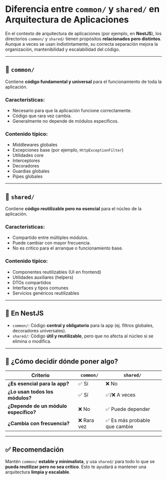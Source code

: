 # Diferencia entre `common/` y `shared/` en Arquitectura de Aplicaciones

En el contexto de arquitectura de aplicaciones (por ejemplo, en **NestJS**), los directorios `common/` y `shared/` tienen propósitos **relacionados pero distintos**. Aunque a veces se usan indistintamente, su correcta separación mejora la organización, mantenibilidad y escalabilidad del código.

---

## 📁 `common/`

Contiene **código fundamental y universal** para el funcionamiento de toda la aplicación.

### Características:

- Necesario para que la aplicación funcione correctamente.
- Código que rara vez cambia.
- Generalmente no depende de módulos específicos.

### Contenido típico:

- Middlewares globales
- Excepciones base (por ejemplo, `HttpExceptionFilter`)
- Utilidades core
- Interceptores
- Decoradores
- Guardias globales
- Pipes globales

---

## 📁 `shared/`

Contiene **código reutilizable pero no esencial** para el núcleo de la aplicación.

### Características:

- Compartido entre múltiples módulos.
- Puede cambiar con mayor frecuencia.
- No es crítico para el arranque o funcionamiento base.

### Contenido típico:

- Componentes reutilizables (UI en frontend)
- Utilidades auxiliares (helpers)
- DTOs compartidos
- Interfaces y tipos comunes
- Servicios genéricos reutilizables

---

## 📌 En NestJS

- `common/`: Código **central y obligatorio** para la app (ej. filtros globales, decoradores universales).
- `shared/`: Código **útil y reutilizable**, pero que no afecta al núcleo si se elimina o modifica.

---

## 🎯 ¿Cómo decidir dónde poner algo?

| Criterio                              | `common/`   | `shared/`                     |
| ------------------------------------- | ----------- | ----------------------------- |
| **¿Es esencial para la app?**         | ✅ Sí       | ❌ No                         |
| **¿Lo usan todos los módulos?**       | ✅ Sí       | ✅/❌ A veces                 |
| **¿Depende de un módulo específico?** | ❌ No       | ✅ Puede depender             |
| **¿Cambia con frecuencia?**           | ❌ Rara vez | ✅ Es más probable que cambie |

---

## ✅ Recomendación

Mantén `common/` **estable y minimalista**, y usa `shared/` para todo lo que se **pueda reutilizar pero no sea crítico**. Esto te ayudará a mantener una arquitectura **limpia y escalable**.
